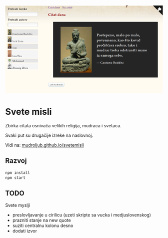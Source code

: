 [![](screen.png)](https://mudroljub.github.io/svetemisli)

# Svete misli

Zbirka citata osnivača velikih religija, mudraca i svetaca.

Svaki put su drugačije izreke na naslovnoj.

Vidi na: [mudroljub.github.io/svetemisli](https://mudroljub.github.io/svetemisli)

## Razvoj

```
npm install
npm start
```

## TODO

Svete myslji

- preslovljavanje u cirilicu (uzeti skripte sa vucka i medjuslovenskog)
- prazniti stanje na new quote
- suziti centralnu kolonu desno
- dodati izvor
